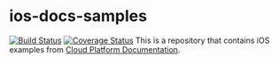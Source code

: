 # ios-docs-samples

[![Build Status](https://travis-ci.org/GoogleCloudPlatform/ios-docs-samples.svg?branch=master)](https://travis-ci.org/GoogleCloudPlatform/ios-docs-samples)
[![Coverage Status](https://coveralls.io/repos/GoogleCloudPlatform/ios-docs-samples/badge.svg?branch=master)](https://coveralls.io/r/GoogleCloudPlatform/ios-docs-samples?branch=master)
This is a repository that contains iOS examples from [Cloud Platform Documentation](https://cloud.google.com/docs/).

